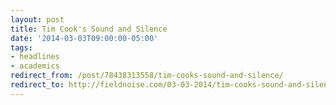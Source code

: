 ```yaml
---
layout: post 
title: Tim Cook's Sound and Silence 
date: '2014-03-03T09:00:00-05:00' 
tags: 
- headlines 
- academics 
redirect_from: /post/78438313558/tim-cooks-sound-and-silence/
redirect_to: http://fieldnoise.com/03-03-2014/tim-cooks-sound-and-silence/
--- 
```



